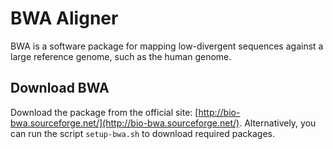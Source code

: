 # BWA Aligner
BWA is a software package for mapping low-divergent sequences against a large reference genome, such as the human genome. 

## Download BWA
Download the package from the official site: [http://bio-bwa.sourceforge.net/](http://bio-bwa.sourceforge.net/). 
Alternatively, you can run the script ```setup-bwa.sh``` to download required packages.